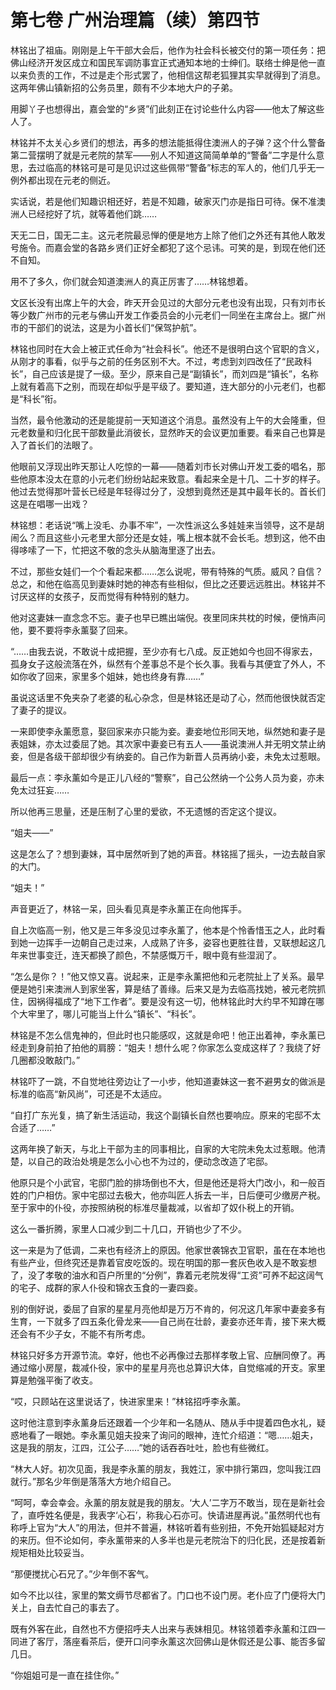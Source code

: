 # 第七卷 广州治理篇（续）第四节

林铭出了祖庙。刚刚是上午干部大会后，他作为社会科长被交付的第一项任务：把佛山经济开发区成立和国民军调防事宜正式通知本地的士绅们。联络士绅是他一直以来负责的工作，不过是走个形式罢了，他相信这帮老狐狸其实早就得到了消息。这两年佛山镇新招的公务员里，颇有不少本地大户的子弟。
 
用脚丫子也想得出，嘉会堂的“乡贤”们此刻正在讨论些什么内容――他太了解这些人了。
 
林铭并不太关心乡贤们的想法，再多的想法能抵得住澳洲人的子弹？这个什么警备第二营摆明了就是元老院的禁军――别人不知道这简简单单的“警备”二字是什么意思，去过临高的林铭可是可是见识过这些佩带“警备”标志的军人的，他们几乎无一例外都出现在元老的侧近。
 
实话说，若是他们知趣识相还好，若是不知趣，破家灭门亦是指日可待。保不准澳洲人已经挖好了坑，就等着他们跳……
 
天无二日，国无二主。这元老院最忌惮的便是地方上除了他们之外还有其他人敢发号施令。而嘉会堂的各路乡贤们正好全都犯了这个忌讳。可笑的是，到现在他们还不自知。
 
用不了多久，你们就会知道澳洲人的真正厉害了……林铭想着。
 
文区长没有出席上午的大会，昨天开会见过的大部分元老也没有出现，只有刘市长等少数广州市的元老与佛山开发工作委员会的小元老们一同坐在主席台上。据广州市的干部们的说法，这是为小首长们“保驾护航”。
 
林铭也同时在大会上被正式任命为“社会科长”。他还不是很明白这个官职的含义，从刚才的事看，似乎与之前的任务区别不大。不过，考虑到刘四改任了“民政科长”，自己应该是提了一级。至少，原来自己是“副镇长”，而刘四是“镇长”，名称上就有着高下之别，而现在却似乎是平级了。要知道，连大部分的小元老们，也都是“科长”衔。
 
当然，最令他激动的还是能提前一天知道这个消息。虽然没有上午的大会隆重，但元老数量和归化民干部数量此消彼长，显然昨天的会议更加重要。看来自己也算是入了首长们的法眼了。
 
他眼前又浮现出昨天那让人吃惊的一幕——随着刘市长对佛山开发工委的唱名，那些他原本没太在意的小元老们纷纷站起来致意。看起来全是十几、二十岁的样子。他过去觉得那叶营长已经是年轻得过分了，没想到竟然还是其中最年长的。首长们这是在唱哪一出戏？
 
林铭想：老话说“嘴上没毛、办事不牢”，一次性派这么多娃娃来当领导，这不是胡闹么？而且这些小元老里大部分还是女娃，嘴上根本就不会长毛。想到这，他不由得哆嗦了一下，忙把这不敬的念头从脑海里逐了出去。
 
不过，那些女娃们一个个看起来都……怎么说呢，带有特殊的气质。威风？自信？总之，和他在临高见到妻妹时她的神态有些相似，但比之还要远远胜出。林铭并不讨厌这样的女孩子，反而觉得有种特别的魅力。
 
他对这妻妹一直念念不忘。妻子也早已瞧出端倪。夜里同床共枕的时候，便悄声问他，要不要将李永薰娶了回来。
 
“……由我去说，不敢说十成把握，至少亦有七八成。反正她如今也回不得家去，孤身女子这般流落在外，纵然有个差事总不是个长久事。我看与其便宜了外人，不如你收了回来，家里多个姐妹，她也终身有靠……”
 
虽说这话里不免夹杂了老婆的私心杂念，但是林铭还是动了心，然而他很快就否定了妻子的提议。
 
一来即使李永薰愿意，娶回家来亦只能为妾。妻妾地位形同天地，纵然她和妻子是表姐妹，亦太过委屈了她。其次家中妻妾已有五人――虽说澳洲人并无明文禁止纳妾，但是各级干部却很少有纳妾的。自己作为新晋人员再纳小妾，未免太过惹眼。
 
最后一点：李永薰如今是正儿八经的“警察”，自己公然纳一个公务人员为妾，亦未免太过狂妄……
 
所以他再三思量，还是压制了心里的爱欲，不无遗憾的否定这个提议。
 
“姐夫――”
 
这是怎么了？想到妻妹，耳中居然听到了她的声音。林铭摇了摇头，一边去敲自家的大门。
 
“姐夫！”
 
声音更近了，林铭一呆，回头看见真是李永薰正在向他挥手。
 
自上次临高一别，他又是三年多没见过李永薰了，他本是个怜香惜玉之人，此时看到她一边挥手一边朝自己走过来，人成熟了许多，姿容也更胜往昔，又联想起这几年来世事变迁，连天都换了颜色，不禁感慨万千，眼中竟有些湿润了。
 
“怎么是你？！”他又惊又喜。说起来，正是李永薰把他和元老院扯上了关系。最早便是她引来澳洲人到家坐客，算是结了善缘。后来又是为去临高找她，被元老院抓住，因祸得福成了“地下工作者”。要是没有这一切，他林铭此时大约早不知蹲在哪个大牢里了，哪儿可能当上什么“镇长”、“科长”。
 
林铭是不怎么信鬼神的，但此时也只能感叹，这就是命吧！他正出着神，李永薰已经走到身前拍了拍他的肩膀：“姐夫！想什么呢？你家怎么变成这样了？我绕了好几圈都没敢敲门。”
 
林铭吓了一跳，不自觉地往旁边让了一小步，他知道妻妹这一套不避男女的做派是标准的临高“新风尚”，可还是不太适应。
 
“自打广东光复，搞了新生活运动，我这个副镇长自然也要响应。原来的宅邸不太合适了……”
 
这两年换了新天，与北上干部为主的同事相比，自家的大宅院未免太过惹眼。他清楚，以自己的政治处境是怎么小心也不为过的，便动念改造了宅邸。
 
他原只是个小武官，宅邸门脸的排场倒也不大，但是他还是将大门改小，和一般百姓的门户相仿。家中宅邸过去极大，他亦叫匠人拆去一半，日后便可少缴房产税。至于家中的仆役，亦按照纳税的标准尽量裁减，以省却了奴仆税上的开销。
 
这么一番折腾，家里人口减少到二十几口，开销也少了不少。
 
这一来是为了低调，二来也有经济上的原因。他家世袭锦衣卫官职，虽在在本地也有些产业，但终究还是靠着官皮吃饭的。现在明国的那一套灰色收入是不敢妄想了，没了孝敬的油水和百户所里的“分例”，靠着元老院发得“工资”可养不起这阔气的宅子、成群的家人仆役和锦衣玉食的一妻四妾。
 
别的倒好说，委屈了自家的星星月亮他却是万万不肯的，何况这几年家中妻妾多有生育，一下就多了四五条化骨龙来――自己尚在壮龄，妻妾亦还年青，接下来大概还会有不少子女，不能不有所考虑。
 
林铭只好多方开源节流。幸好，他也不必再像过去那样孝敬上官、应酬同僚了。再通过缩小房屋，裁减仆役，家中的星星月亮也总算识大体，自觉缩减的开支。家里算是勉强平衡了收支。
 
“哎，只顾站在这里说话了，快进家里来！”林铭招呼李永薰。
 
这时他注意到李永薰身后还跟着一个少年和一名随从、随从手中提着四色水礼，疑惑地看了一眼她。李永薰见姐夫投来了询问的眼神，连忙介绍道：“嗯……姐夫，这是我的朋友，江四，江公子……”她的话吞吞吐吐，脸也有些微红。
 
“林大人好。初次见面，我是李永薰的朋友，我姓江，家中排行第四，您叫我江四就行。”那名少年倒是落落大方地介绍自己。
 
“呵呵，幸会幸会。永薰的朋友就是我的朋友。‘大人’二字万不敢当，现在是新社会了，直呼姓名便是，我表字‘心石’，称我心石亦可。快请进屋再说。”虽然明代也有称呼上官为“大人”的用法，但并不普遍，林铭听着有些别扭，不免开始狐疑起对方的来历。但不论如何，李永薰带来的人多半也是元老院治下的归化民，还是按着新规矩相处比较妥当。
 
“那便搅扰心石兄了。”少年倒不客气。
 
如今不比以往，家里的繁文缛节尽都省了。门口也不设门房。老仆应了门便将大门关上，自去忙自己的事去了。
 
既有外客在此，自然也不方便招呼夫人出来与表妹相见。林铭领着李永薰和江四一同进了客厅，落座看茶后，便开口问李永薰这次回佛山是休假还是公事、能否多留几日。
 
“你姐姐可是一直在挂住你。”
 